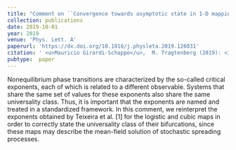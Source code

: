 ```yaml
---
title: "Comment on ``Convergence towards asymptotic state in 1-D mappings: A scaling investigation&apos;&apos;"
collection: publications
date: 2019-10-01
year: 2019
venue: 'Phys. Lett. A'
paperurl: 'https://dx.doi.org/10.1016/j.physleta.2019.126031'
citation: ' <u>Mauricio Girardi-Schappo</u>,  M. Tragtenberg (2019): <i>Comment on ``Convergence towards asymptotic state in 1-D mappings: A scaling investigation&amp;apos;&amp;apos;.</i> <b>Phys. Lett. A 383(36)</b>: 126031.'
pubtype:  paper
---
```

Nonequilibrium phase transitions are characterized by the so-called critical exponents, each of which is related to a different observable. Systems that share the same set of values for these exponents also share the same universality class. Thus, it is important that the exponents are named and treated in a standardized framework. In this comment, we reinterpret the exponents obtained by Teixeira et al. [1] for the logistic and cubic maps in order to correctly state the universality class of their bifurcations, since these maps may describe the mean-field solution of stochastic spreading processes.